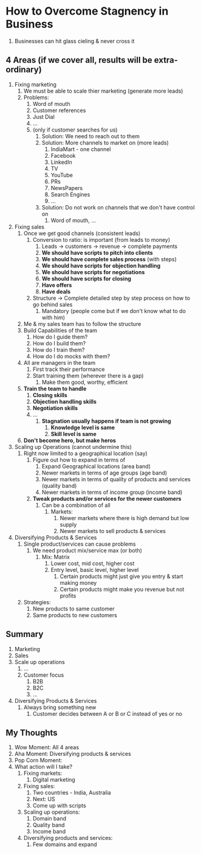 # How to Overcome Stagnency in Business #
1. Businesses can hit glass cieling & never cross it

## 4 Areas (if we cover all, results will be extra-ordinary) ##
1. Fixing marketing
	1. We must be able to scale thier marketing (generate more leads)
	2. Problems:
		1. Word of mouth
		2. Customer references
		3. Just Dial
		4. ...
		5. (only if customer searches for us)
			1. Solution: We need to reach out to them
			2. Solution: More channels to market on (more leads)
				1. IndiaMart - one channel
				2. Facebook
				3. LinkedIn
				4. TV
				5. YouTube
				6. PRs
				7. NewsPapers
				8. Search Engines
				9. ...
			3. Solution: Do not work on channels that we don't have control on
				1. Word of mouth, ...
2. Fixing sales
	1. Once we get good channels (consistent leads)
		1. Conversion to ratio: is important (from leads to money)
			1. Leads -> customers -> revenue -> complete payments
			2. **We should have scripts to pitch into clients**
			3. **We should have complete sales process** (with steps)
			4. **We should have scripts for objection handling**
			5. **We should have scripts for negotiations**
			6. **We should have scripts for closing**
			7. **Have offers**
			8. **Have deals**
		2. Structure -> Complete detailed step by step process on how to go behind sales
			1. Mandatory (people come but if we don't know what to do with him)
	2. Me & my sales team has to follow the structure
	3. Build Capabilities of the team
		1. How do I guide them?
		2. How do I build them?
		3. How do I train them?
		4. How do I do mocks with them?
	4. All are managers in the team
		1. First track their performance
		2. Start training them (wherever there is a gap)
			1. Make them good, worthy, efficient
	5. **Train the team to handle**
		1. **Closing skills**
		2. **Objection handling skills**
		3. **Negotiation skills**
		4. ...
			1. **Stagnation usually happens if team is not growing**
				1. **Knowledge level is same**
				2. **Skill level is same**
	6. **Don't become hero, but make heros**
3. Scaling up Operations (cannot undermine this)
	1. Right now limited to a geographical location (say)
		1. Figure out how to expand in terms of
			1. Expand Geographical locations (area band)
			2. Newer markets in terms of age groups (age band)
			3. Newer markets in terms of quality of products and services (quality band)
			4. Newer markets in terms of income group (income band)
		2. **Tweak products and/or services for the newer customers**
			1. Can be a combination of all
				1. Markets:
					1. Newer markets where there is high demand but low supply
					2. Newer markets to sell products & services
4. Diversifying Products & Services
	1. Single product/services can cause problems
		1. We need product mix/service max (or both)
			1. Mix: Matrix
				1. Lower cost, mid cost, higher cost
				2. Entry level, basic level, higher level
					1. Certain products might just give you entry & start making money
					2. Certain products might make you revenue but not profits
	2. Strategies:
		1. New products to same customer
		2. Same products to new customers
		
## Summary ##
1. Marketing
2. Sales
3. Scale up operations
	1. ...
	2. Customer focus
		1. B2B
		2. B2C
		3. ...
4. Diversifying Products & Services
	1. Always bring something new
		1. Customer decides between A or B or C instead of yes or no
		
## My Thoughts ##
1. Wow Moment: All 4 areas
2. Aha Moment: Diversifying products & services
3. Pop Corn Moment: 
4. What action will I take?
	1. Fixing markets:
		1. Digital marketing
	2. Fixing sales:
		1. Two countries - India, Australia
		2. Next: US
		3. Come up with scripts
	3. Scaling up operations:
		1. Domain band
		2. Quality band
		3. Income band
	4. Diversifying products and services:
		1. Few domains and expand
	